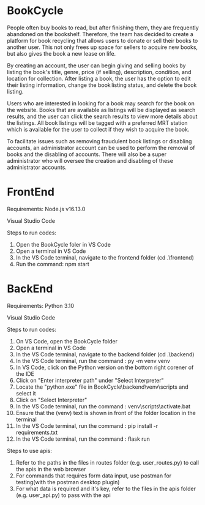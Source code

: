 # BookCycle

People often buy books to read, but after finishing them, they are frequently abandoned on the bookshelf. Therefore, the team has decided to create a platform for book recycling that allows users to donate or sell their books to another user. This not only frees up space for sellers to acquire new books, but also gives the book a new lease on life. 

By creating an account, the user can begin giving and selling books by listing the book's title, genre, price (if selling), description, condition, and location for collection. After listing a book, the user has the option to edit their listing information, change the book listing status, and delete the book listing. 

Users who are interested in looking for a book may search for the book on the website. Books that are available as listings will be displayed as search results, and the user can click the search results to view more details about the listings. All book listings will be tagged with a preferred MRT station which is available for the user to collect if they wish to acquire the book. 

To facilitate issues such as removing fraudulent book listings or disabling accounts, an administrator account can be used to perform the removal of books and the disabling of accounts. There will also be a super administrator who will oversee the creation and disabling of these administrator accounts. 

<h1>FrontEnd</h1>

Requirements:
Node.js v16.13.0

Visual Studio Code

Steps to run codes:
1. Open the BookCycle foler in VS Code
2. Open a terminal in VS Code
3. In the VS Code terminal, navigate to the frontend folder (cd .\frontend\)
4. Run the command: npm start

<h1>BackEnd</h1>

Requirements:
Python 3.10

Visual Studio Code

Steps to run codes:
1. On VS Code, open the BookCycle folder
2. Open a terminal in VS Code
3. In the VS Code terminal, navigate to the backend folder (cd .\backend\)
4. In the VS Code terminal, run the command : py -m venv venv
5. In VS Code, click on the Python version on the bottom right corener of the IDE
6. Click on "Enter interpreter path" under "Select Interpreter"
7. Locate the "python.exe" file in BookCycle\backend\venv\scripts and select it
8. Click on "Select Interpreter"
9. In the VS Code terminal, run the command : venv\scripts\activate.bat
10. Ensure that the (venv) text is shown in front of the folder location in the terminal
11. In the VS Code terminal, run the command : pip install -r requirements.txt
12. In the VS Code terminal, run the command : flask run

Steps to use apis:

1. Refer to the paths in the files in routes folder (e.g. user_routes.py) to call the apis in the web browser
2. For commands that requires form data input, use postman for testing(with the postman desktop plugin)
3. For what data is required and it's key, refer to the files in the apis folder (e.g. user_api.py) to pass with the api
